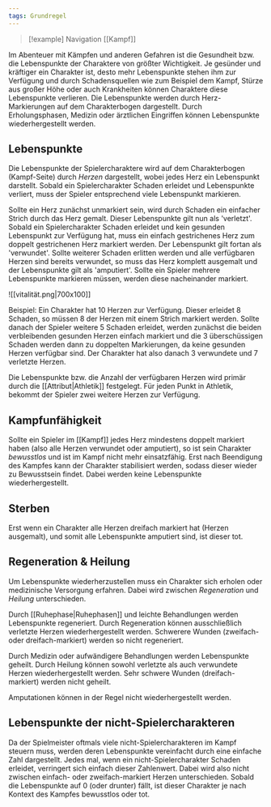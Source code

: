 ```yaml
---
tags: Grundregel
---
```

> [!example] Navigation 
> [[Kampf]]

Im Abenteuer mit Kämpfen und anderen Gefahren ist die Gesundheit bzw. die Lebenspunkte der Charaktere von größter Wichtigkeit. Je gesünder und kräftiger ein Charakter ist, desto mehr Lebenspunkte stehen ihm zur Verfügung und durch Schadensquellen wie zum Beispiel dem Kampf, Stürze aus großer Höhe oder auch Krankheiten können Charaktere diese Lebenspunkte verlieren. Die Lebenspunkte werden durch Herz-Markierungen auf dem Charakterbogen dargestellt. Durch Erholungsphasen, Medizin oder ärztlichen Eingriffen können Lebenspunkte wiederhergestellt werden. 


## Lebenspunkte
Die Lebenspunkte der Spielercharaktere wird auf dem Charakterbogen (Kampf-Seite) durch *Herzen* dargestellt, wobei jedes Herz ein Lebenspunkt darstellt. Sobald ein Spielercharakter Schaden erleidet und Lebenspunkte verliert, muss der Spieler entsprechend viele Lebenspunkt markieren. 

Sollte ein Herz zunächst unmarkiert sein, wird durch Schaden ein einfacher Strich durch das Herz gemalt. Dieser Lebenspunkte gilt nun als 'verletzt'. 
Sobald ein Spielercharakter Schaden erleidet und kein gesunden Lebenspunkt zur Verfügung hat, muss ein einfach gestrichenes Herz zum doppelt gestrichenen Herz markiert werden. Der Lebenspunkt gilt fortan als 'verwundet'. 
Sollte weiterer Schaden erlitten werden und alle verfügbaren Herzen sind bereits verwundet, so muss das Herz komplett ausgemalt und der Lebenspunkte gilt als  'amputiert'. 
Sollte ein Spieler mehrere Lebenspunkte markieren müssen, werden diese nacheinander markiert.

![[vitalität.png|700x100]]

Beispiel: 
Ein Charakter hat 10 Herzen zur Verfügung. Dieser erleidet 8 Schaden, so müssen 8 der Herzen mit einem Strich markiert werden. Sollte danach der Spieler weitere 5 Schaden erleidet, werden zunächst die beiden verbleibenden gesunden Herzen einfach markiert und die 3 überschüssigen Schaden werden dann zu doppelten Markierungen, da keine gesunden Herzen verfügbar sind. Der Charakter hat also danach 3 verwundete und 7 verletzte Herzen. 

Die Lebenspunkte bzw. die Anzahl der verfügbaren Herzen wird primär durch die [[Attribut|Athletik]] festgelegt. Für jeden Punkt in Athletik, bekommt der Spieler zwei weitere Herzen zur Verfügung.


## Kampfunfähigkeit
Sollte ein Spieler im [[Kampf]] jedes Herz mindestens doppelt markiert haben (also alle Herzen verwundet oder amputiert), so ist sein Charakter *bewusstlos* und ist im Kampf nicht mehr einsatzfähig. Erst nach Beendigung des Kampfes kann der Charakter stabilisiert werden, sodass dieser wieder zu Bewusstsein findet. Dabei werden keine Lebenspunkte wiederhergestellt.


## Sterben
Erst wenn ein Charakter alle Herzen dreifach markiert hat (Herzen ausgemalt), und somit alle Lebenspunkte amputiert sind, ist dieser tot. 


## Regeneration & Heilung
Um Lebenspunkte wiederherzustellen muss ein Charakter sich erholen oder medizinische Versorgung erfahren. Dabei wird zwischen *Regeneration* und *Heilung* unterschieden. 

Durch [[Ruhephase|Ruhephasen]] und leichte Behandlungen werden Lebenspunkte regeneriert. Durch Regeneration können ausschließlich verletzte Herzen wiederhergestellt werden. Schwerere Wunden (zweifach- oder dreifach-markiert) werden so nicht regeneriert.

Durch Medizin oder aufwändigere Behandlungen werden Lebenspunkte geheilt. Durch Heilung können sowohl verletzte als auch verwundete Herzen wiederhergestellt werden. Sehr schwere Wunden (dreifach-markiert) werden nicht geheilt.

Amputationen können in der Regel nicht wiederhergestellt werden.


## Lebenspunkte der nicht-Spielercharakteren
Da der Spielmeister oftmals viele nicht-Spielercharakteren im Kampf steuern muss, werden deren Lebenspunkte vereinfacht durch eine einfache Zahl dargestellt. 
Jedes mal, wenn ein nicht-Spielercharakter Schaden erleidet, verringert sich einfach dieser Zahlenwert. Dabei wird also nicht zwischen einfach- oder zweifach-markiert Herzen unterschieden. Sobald die Lebenspunkte auf 0 (oder drunter) fällt, ist dieser Charakter je nach Kontext des Kampfes bewusstlos oder tot.